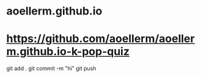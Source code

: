# aoellerm.github.io
# https://github.com/aoellerm/aoellerm.github.io-k-pop-quiz

git add .
git commit -m "hi"
git push 
